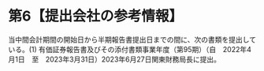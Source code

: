 # 第6【提出会社の参考情報】

当中間会計期間の開始日から半期報告書提出日までの間に、次の書類を提出している。(1) 有価証券報告書及びその添付書類事業年度（第95期）（自　2022年4月1日　至　2023年3月31日）2023年6月27日関東財務局長に提出。
